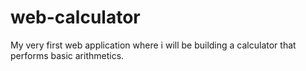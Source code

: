# web-calculator
My very first web application where i will be building a calculator that performs basic arithmetics.
